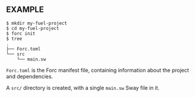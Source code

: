 
## EXAMPLE

```console
$ mkdir my-fuel-project
$ cd my-fuel-project
$ forc init
$ tree
.
├── Forc.toml
└── src
    └── main.sw
```

`Forc.toml` is the Forc manifest file, containing information about the project and dependencies.

A `src/` directory is created, with a single `main.sw` Sway file in it.
